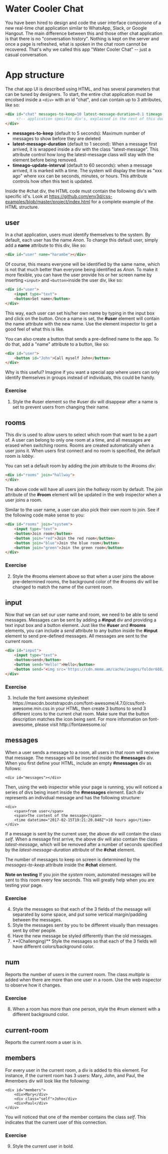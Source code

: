 # Water Cooler Chat

You have been hired to design and code the user interface componone of
a new real-time chat application similar to
WhatsApp, Slack, or Google Hangout.  The main difference between this and
those other chat application is that there is no "conversation history".
Nothing is kept on the server and once a page is refreshed, what is
spoken in the chat room cannot be recovered.  That's why we called this
app "Water Cooler Chat" -- just a casual conversation.

# App structure

The chat app UI is described using HTML, and has several parameters
that can be tuned by designers.  To start, the entire chat application
must be encolsed inside a ```<div>``` with an id "chat", and can contain
up to 3 attributes, like so:

```html
<div id="chat" messages-to-keep=10 latest-message-duration=0.1 timeago-update-interval=60>
     <!-- application specific div's, explained in the rest of this doc -->
</div>
```

* **messages-to-keep** (default to 5 seconds): Maximum number of messages to show before they are deleted
* **latest-message-duration** (default to 1 second): When a message first arrived, it is wrapped inside a
div with the class "latest-message".  This attribute control how long the latest-message
class will stay with the element before being removed.
* **timeago-update-interval** (default to 60 seconds):  when a message arrived, it is marked with a time.
The system will display the time as "xxx ago" where xxx can be seconds, minutes, or hours.  This
attribute controls how often this text is updated.

Inside the #chat div, the HTML code must contain the following div's with specific id's.  Look
at https://github.com/env3d/css-examples/blob/master/project/index.html for a complete example of the
HTML structure.

## user

In a chat application, users must identify themselves to the system.  By default,
each user has the name _Anon_.  To change this default user, simply add a **name** attribute to this div,
like so:

```html
<div id="user" name="harambe"></div>
```
Of course, this means everyone will be identified by the same name, which is not that much better than
everyone being identified as _Anon_.  To make it more flexible, you can have the user provide his or her
screen name by inserting ```<input>``` and ```<button>```inside the user div, like so:

```html
<div id="user">
    <input type="text">
    <button>Set name</button>
</div>
```

This way, each user can set his/her own name by typing in the input box and click on the button.  Once
a name is set, the **#user** element will contain the name attribute with the new name.  Use
the element inspector to get a good feel of what this is like.

You can also create a button that sends a pre-defined name to the app.  To do that, add a "name"
attribute to a button, like so:

```html
<div id="user">
    <button id="John">Call myself John</button>
</div>
```

Why is this useful?  Imagine if you want a special app where users can only identify themselves
in groups instead of individuals, this could be handy.  

### Exercise
<ol start=1>
<li>Style the #user element so the #user div will disappear after a name is set to prevent
    users from changing their name.</li>
</ol>

## rooms

This div is used to allow users to select which room that want to be a part of.  A user can
belong to only one room at a time, and all messages are erased when switching rooms.  Rooms are created
automatically when a user joins it.  When users first connect and no room is specified, the default room
is _lobby_.

You can set a default room by adding the _join_ attribute to the #rooms div:

```html
<div id="rooms" join="hallway">
</div>
```

The above code will have all users join the _hallway_ room by default.  The _join_ attribute of the 
**#room** element will be updated in the web inspector when a user joins a room.

Similar to the user name, a user can also pick their own room to join.  See if the following code make sense
to you:

```html
<div id="rooms" join="system">
    <input type="text">
    <button>Join room</button>
    <button join="red">Join the red room</button>
    <button join="blue">Join the blue room</button>
    <button join="green">Join the green room</button>
</div>
```

### Exercise

<ol start=2>
<li>Style the #rooms element above so that when a user joins the above pre-determined rooms, 
the background color of the #rooms div will be changed to match the name of the current room.</li>
</ol>

## input

Now that we can set our user name and room, we need to be able to send messages.  Messages
can be sent by adding a **#input** div and providing a text input box and a button element.
Just like the **#user** and **#rooms** elements, you can include a _send_ attribute
to any button inside the **#input** element to send pre-defined messages.  All messages are
sent to the current room.

```html
<div id="input">
    <input type="text">
    <button>send</button>
    <button send="Hello!">Hello</button>
    <button send="<img src='https://cdn.meme.am/cache/images/folder688/100x100/84688.jpg'>">Suspicious Fry</button>
</div>
``` 

### Exercise

<ol start=3>
<li>Include the font awesome stylesheet https://maxcdn.bootstrapcdn.com/font-awesome/4.7.0/css/font-awesome.min.css
in your HTML, then create 3 buttons to send 3 different icons to the current chat room.
Make sure that the button description matches the icon being sent.  For more information on font-awesome, please 
visit http://fontawesome.io/</li>
</ol>

## messages

When a user sends a message to a room, all users in that room will receive that message.  The messages will 
be inserted inside the **#messages** div.  When you first define your HTML, include an empty **#messages** 
div as follows:

```
<div id="messages"></div>
```

Then, using the web inspector while your page is running, you will noticed a series of divs being
insert inside the **#messages** element.  Each div represents an individual message and has 
the following structure:

```
<div>
    <span>from user</span>
    <span>The content of the message</span>
    <time datetime="2017-02-15T19:21:20.848Z">10 hours ago</time>
</div>
```

If a message is sent by the current user, the above div will contain the class _self_.  When a message 
first arrive, the above div will also contain the class _latest-message_, which will be removed after 
a number of seconds specified by the _latest-message-duration_ attribute of the **#chat** element.

The number of messages to keep on screen is determined by the _messages-to-keep_ attribute inside the **#chat** 
element.

**Note on testing** If you join the _system_ room, automated messages will be sent to this room every few 
seconds. This will greatly help when you are testing your page.

### Exercise

<ol start=4>
<li>Style the messages so that each of the 3 fields of the message will separated by some space, 
and put some vertical margin/padding between the messages.</li>
<li>Style the messages sent by you to be different visually than messages sent by other people.</li>
<li>Have the new message be styled differently than the old messages.</li>
<li>**(Challenging)** Style the messages so that each of the 3 fields will have different 
colors/background color.</li>
</ol>

## num

Reports the number of users in the current room.  The class _multiple_ is added when there are more
than one user in a room.  Use the web inspector to observe how it changes.

### Exercise

<ol start=8>
<li>When a room has more than one person, style the #num element with a different background color.</li>
</ol>

## current-room

Reports the current room a user is in.

## members

For every user in the current room, a div is added to this element.  For instance, if 
the current room has 3 users: Mary, John, and Paul, the #members div will look like the 
following:

```
<div id="members">
    <div>Mary</div>
    <div class="self">John</div>
    <div>Paul</div>
</div>
```

You will noticed that one of the member contains the class _self_.  This indicates that
the current user of this connection.

### Exercise

<ol start=9>
<li>Style the current user in bold.</li>
</ol>
